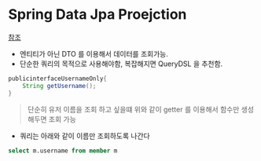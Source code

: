 # Spring Data Jpa Proejction
[참조](https://www.baeldung.com/spring-data-jpa-projections)
* 엔티티가 아닌 DTO 를 이용해서 데이터를 조회가능.
* 단순한 쿼리의 목적으로 사용해야함, 복잡해지면 QueryDSL 을 추천함.
```java
publicinterfaceUsernameOnly{    
	String getUsername();
}
```
> 단순히 유저 이름을 조회 하고 싶을떄 위와 같이 getter 를 이용해서 함수만 생성해두면 조회 가능

* 쿼리는 아래와 같이 이름만 조회하도록 나간다
```sql
select m.username from member m
```